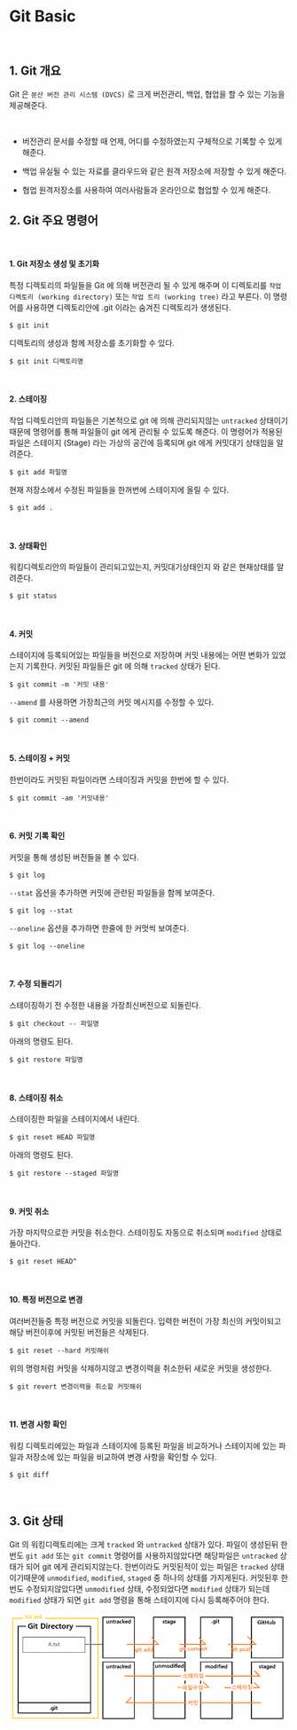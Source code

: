 # Git Basic

<br>

## 1. Git 개요
Git 은 `분산 버전 관리 시스템 (DVCS)` 로 크게 버전관리, 백업, 협업을 할 수 있는 기능을 제공해준다.

<br>

- 버전관리
문서를 수정할 때 언제, 어디를 수정하였는지 구체적으로 기록할 수 있게 해준다.

- 백업
유실될 수 있는 자료를 클라우드와 같은 원격 저장소에 저장할 수 있게 해준다.

- 협업
원격저장소를 사용하여 여러사람들과 온라인으로 협업할 수 있게 해준다.


## 2. Git 주요 명령어

<br>

#### 1. Git 저장소 생성 및 초기화
특정 디렉토리의 파일들을 Git 에 의해 버전관리 될 수 있게 해주며 이 디렉토리를 
`작업 디렉토리 (working directory)` 또는 `작업 트리 (working tree)` 라고 부른다.
이 명령어를 사용하면 디렉토리안에 .git 이라는 숨겨진 디렉토리가 생생된다.
```shell 
$ git init 
```
디렉토리의 생성과 함께 저장소를 초기화할 수 있다.
```shell 
$ git init 디렉토리명
```

<br>

#### 2. 스테이징
작업 디렉토리안의 파일들은 기본적으로 git 에 의해 관리되지않는 `untracked` 상태이기 때문에 
명령어를 통해 파일들이 git 에게 관리될 수 있도록 해준다.
이 명령어가 적용된 파일은 스테이지 (Stage) 라는 가상의 공간에 등록되며 git 에게 커밋대기 상태임을 알려준다.
```shell 
$ git add 파일명
```
현재 저장소에서 수정된 파일들을 한꺼번에 스테이지에 올릴 수 있다.
```shell 
$ git add .
```

<br>

#### 3. 상태확인
워킹디렉토리안의 파일들이 관리되고있는지, 커밋대기상태인지 와 같은 현재상태를 알려준다.
```shell 
$ git status 
```

<br>

#### 4. 커밋
스테이지에 등록되어있는 파일들을 버전으로 저장하며 커밋 내용에는 어떤 변화가 있었는지 기록한다.
커밋된 파일들은 git 에 의해 `tracked` 상태가 된다.
```shell 
$ git commit -m '커밋 내용'
```
`--amend` 를 사용하면 가장최근의 커밋 메시지를 수정할 수 있다.
```shell 
$ git commit --amend
```

<br>

#### 5. 스테이징 + 커밋
한번이라도 커밋된 파일이라면 스테이징과 커밋을 한번에 할 수 있다.
```shell 
$ git commit -am '커밋내용'
```

<br>

#### 6. 커밋 기록 확인
커밋을 통해 생성된 버전들을 볼 수 있다.
```shell 
$ git log
```
`--stat` 옵션을 추가하면 커밋에 관련된 파일들을 함께 보여준다.
```shell
$ git log --stat
```
`--oneline` 옵션을 추가하면 한줄에 한 커멋씩 보여준다.
```shell
$ git log --oneline
```

<br>

#### 7. 수정 되돌리기
스테이징하기 전 수정한 내용을 가장최신버전으로 되돌린다.
```shell 
$ git checkout -- 파일명
```
아래의 명령도 된다.
```shell
$ git restore 파일명
```

<br>

#### 8. 스테이징 취소
스테이징한 파일을 스테이지에서 내린다.
```shell 
$ git reset HEAD 파일명
```
아래의 명령도 된다.
```shell
$ git restore --staged 파일명
```

<br>

#### 9. 커밋 취소
가장 마지막으로한 커밋을 취소한다.
스테이징도 자동으로 취소되며 `modified` 상태로 돌아간다.
```shell 
$ git reset HEAD^
```

<br>

#### 10. 특정 버전으로 변경
여러버전들중 특정 버전으로 커밋을 되돌린다.
입력한 버전이 가장 최신의 커밋이되고 해당 버전이후에 커밋된 버전들은 삭제된다.
```shell 
$ git reset --hard 커밋해쉬
```
위의 명령처럼 커밋을 삭제하지않고 변경이력을 취소한뒤 새로운 커밋을 생성한다.
```shell 
$ git revert 변경이력을 취소할 커밋해쉬
```

<br>

#### 11. 변경 사항 확인
워킹 디렉토리에있는 파일과 스테이지에 등록된 파일을 비교하거나
스테이지에 있는 파일과 저장소에 있는 파일을 비교하여 변경 사항을 확인할 수 있다.
```shell 
$ git diff
```

<br>

## 3. Git 상태
Git 의 워킹디렉토리에는 크게 `tracked` 와 `untracked` 상태가 있다.
파일이 생성된뒤 한번도 `git add` 또는 `git commit` 명령어를 사용하지않았다면 
해당파일은 `untracked` 상태가 되어 git 에게 관리되지않는다.
한번이라도 커밋된적이 있는 파일은 `tracked` 상태이기때문에 `unmodified`, `modified`, `staged` 중 하나의 상태를 가지게된다.
커밋된후 한번도 수정되지않았다면 `unmodified` 상태, 수정되었다면 `modified` 상태가 되는데
`modified` 상태가 되면 `git add` 명령을 통해 스테이지에 다시 등록해주어야 한다.

![status](images/status.png)